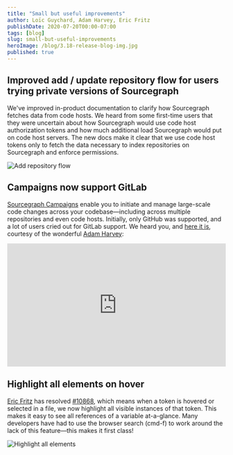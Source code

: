 ```yaml
---
title: "Small but useful improvements"
author: Loïc Guychard, Adam Harvey, Eric Fritz
publishDate: 2020-07-20T00:00-07:00
tags: [blog]
slug: small-but-useful-improvements
heroImage: /blog/3.18-release-blog-img.jpg
published: true
---
```


## Improved add / update repository flow for users trying private versions of Sourcegraph

We've improved in-product documentation to clarify how Sourcegraph fetches data from code hosts. We heard from some first-time users that they were uncertain about how Sourcegraph would use code host authorization tokens and how much additional load Sourcegraph would put on code host servers. The new docs make it clear that we use code host tokens only to fetch the data necessary to index repositories on Sourcegraph and enforce permissions.

![Add repository flow](https://storage.cloud.google.com/sourcegraph-assets/blog/3.18/add-repository-flow.png "Privacy feedback in Sourcegraph UI")

## Campaigns now support GitLab

[Sourcegraph Campaigns](https://docs.sourcegraph.com/user/campaigns) enable you to initiate and manage large-scale code changes across your codebase—including across multiple repositories and even code hosts. Initially, only GitHub was supported, and a lot of users cried out for GitLab support. We heard you, and [here it is](https://github.com/sourcegraph/sourcegraph/issues/11586), courtesy of the wonderful [Adam Harvey](https://github.com/LawnGnome):

<p class="container">
  <div style="padding:56.25% 0 0 0;position:relative;">
    <iframe src="https://www.youtube.com/embed/KatiVJ4D3H4" style="position:absolute;top:0;left:0;width:100%;height:100%;" frameborder="0" webkitallowfullscreen="" mozallowfullscreen="" allowfullscreen=""></iframe>
  </div>
</p>

## Highlight all elements on hover

[Eric Fritz](https://github.com/efritz) has resolved [#10868](https://github.com/sourcegraph/sourcegraph/issues/10868), which means when a token is hovered or selected in a file, we now highlight all visible instances of that token. This makes it easy to see all references of a variable at-a-glance. Many developers have had to use the browser search (cmd-f) to work around the lack of this feature—this makes it first class!

![Highlight all elements](https://sourcegraphstatic.com/blog/3.18/highlight-all-elements.gif "Highlight all elements")

